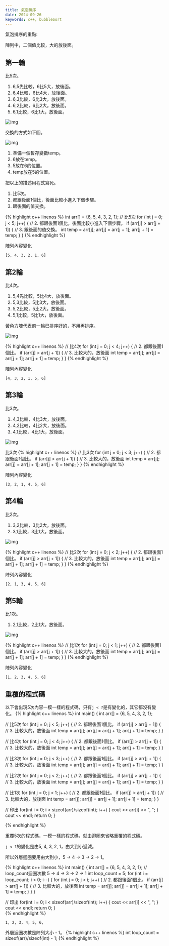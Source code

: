 ```yaml
---
title: 氣泡排序
date: 2024-09-26
keywords: c++, bubbleSort 
---
```

氣泡排序的重點:

陣列中，二個值比較，大的放後面。

## 第一輪
比5次。
1. 6,5先比較，6比5大，放後面。
2. 6,4比較，6比4大，放後面。
3. 6,3比較，6比3大，放後面。
4. 6,2比較，6比2大，放後面。
5. 6,1比較，6比1大，放後面。

![img]({{site.imgurl}}/dataStruct/bubbleSort1.jpg)  

交換的方式如下圖。

![img]({{site.imgurl}}/dataStruct/bubbleSort_temp.png) 

1. 準備一個暫存變數temp。
2. 6放在temp。
3. 5放在6的位置。
4. temp放在5的位置。

把以上的描述用程式寫死。
1. 比5次。
2. 都跟後面1個比，後面比較小進入下個步驟。
3. 跟後面的值交換。

{% highlight c++ linenos %}
  int arr[] = {6, 5, 4, 3, 2, 1};
  // 比5次
  for (int j = 0; j < 5; j++) {
    // 2. 都跟後面1個比，後面比較小進入下個步驟。
    if (arr[j] > arr[j + 1]) {
      // 3. 跟後面的值交換。
      int temp = arr[j];
      arr[j] = arr[j + 1];
      arr[j + 1] = temp;
    }
  }
{% endhighlight %}

陣列內容變化
```
[5, 4, 3, 2, 1, 6]
```

## 第2輪
比4次。
1. 5,4先比較，5比4大，放後面。
2. 5,3比較，5比3大，放後面。
3. 5,2比較，5比2大，放後面。
4. 5,1比較，5比1大，放後面。

黃色方塊代表前一輪已排序好的，不用再排序。

![img]({{site.imgurl}}/dataStruct/bubbleSort2.jpg) 

{% highlight c++ linenos %}
  // 比4次
  for (int j = 0; j < 4; j++) {
    // 2. 都跟後面1個比。
    if (arr[j] > arr[j + 1]) {
      // 3. 比較大的，放後面
      int temp = arr[j];
      arr[j] = arr[j + 1];
      arr[j + 1] = temp;
    }
  }
{% endhighlight %}

陣列內容變化
```
[4, 3, 2, 1, 5, 6]
```

## 第3輪
比3次。

1. 4,3比較，4比3大，放後面。
2. 4,2比較，4比2大，放後面。
3. 4,1比較，4比1大，放後面。

![img]({{site.imgurl}}/dataStruct/bubbleSort3.jpg) 

比3次
{% highlight c++ linenos %}
  // 比3次
  for (int j = 0; j < 3; j++) {
    // 2. 都跟後面1個比。
    if (arr[j] > arr[j + 1]) {
      // 3. 比較大的，放後面
      int temp = arr[j];
      arr[j] = arr[j + 1];
      arr[j + 1] = temp;
    }
  }
{% endhighlight %}

陣列內容變化
```
[3, 2, 1, 4, 5, 6]
```

## 第4輪
比2次。

1. 3,2比較，3比2大，放後面。
2. 3,1比較，3比1大，放後面。

![img]({{site.imgurl}}/dataStruct/bubbleSort4.jpg) 

{% highlight c++ linenos %}
  // 比2次
  for (int j = 0; j < 2; j++) {
    // 2. 都跟後面1個比。
    if (arr[j] > arr[j + 1]) {
      // 3. 比較大的，放後面
      int temp = arr[j];
      arr[j] = arr[j + 1];
      arr[j + 1] = temp;
    }
  }
{% endhighlight %}

陣列內容變化
```
[2, 1, 3, 4, 5, 6]
```

## 第5輪
比1次。

1. 2,1比較，2比1大，放後面。

![img]({{site.imgurl}}/dataStruct/bubbleSort5.jpg) 

{% highlight c++ linenos %}
  // 比1次
  for (int j = 0; j < 1; j++) {
    // 2. 都跟後面1個比。
    if (arr[j] > arr[j + 1]) {
      // 3. 比較大的，放後面
      int temp = arr[j];
      arr[j] = arr[j + 1];
      arr[j + 1] = temp;
    }
  }
{% endhighlight %}

陣列內容變化
```
[1, 2, 3, 4, 5, 6]
```

## 重覆的程式碼
以下會出現5次內容一模一樣的程式碼，只有`j < ?`是有變化的，其它都沒有變化。
{% highlight c++ linenos %}
int main() {
  int arr[] = {6, 5, 4, 3, 2, 1};

  // 比5次
  for (int j = 0; j < 5; j++) {
    // 2. 都跟後面1個比。
    if (arr[j] > arr[j + 1]) {
      // 3. 比較大的，放後面
      int temp = arr[j];
      arr[j] = arr[j + 1];
      arr[j + 1] = temp;
    }
  }

  // 比4次
  for (int j = 0; j < 4; j++) {
    // 2. 都跟後面1個比。
    if (arr[j] > arr[j + 1]) {
      // 3. 比較大的，放後面
      int temp = arr[j];
      arr[j] = arr[j + 1];
      arr[j + 1] = temp;
    }
  }

  // 比3次
  for (int j = 0; j < 3; j++) {
    // 2. 都跟後面1個比。
    if (arr[j] > arr[j + 1]) {
      // 3. 比較大的，放後面
      int temp = arr[j];
      arr[j] = arr[j + 1];
      arr[j + 1] = temp;
    }
  }

  // 比2次
  for (int j = 0; j < 2; j++) {
    // 2. 都跟後面1個比。
    if (arr[j] > arr[j + 1]) {
      // 3. 比較大的，放後面
      int temp = arr[j];
      arr[j] = arr[j + 1];
      arr[j + 1] = temp;
    }
  }

  // 比1次
  for (int j = 0; j < 1; j++) {
    // 2. 都跟後面1個比。
    if (arr[j] > arr[j + 1]) {
      // 3. 比較大的，放後面
      int temp = arr[j];
      arr[j] = arr[j + 1];
      arr[j + 1] = temp;
    }
  }

  // 印出
  for(int i = 0; i < sizeof(arr)/sizeof(int); i++) {
    cout << arr[i] << ", ";
  }
  cout << endl;
  return 0;
}

{% endhighlight %}

重覆5次的程式碼，一模一樣的程式碼，就由迴圈來省略重覆的程式碼。

`j < ?`的變化是由5, 4, 3, 2, 1，由大到小遞減。

所以外層迴圈要用由大到小，5 -> 4 -> 3 -> 2 -> 1。

{% highlight c++ linenos %}
int main() {
  int arr[] = {6, 5, 4, 3, 2, 1};
  // loop_count迴圈次數 5 -> 4 -> 3 -> 2 -> 1
  int loop_count = 5;
  for (int i = loop_count; i > 0; i--) {
    for (int j = 0; j < i; j++) {
      // 2. 都跟後面1個比。
      if (arr[j] > arr[j + 1]) {
        // 3. 比較大的，放後面
        int temp = arr[j];
        arr[j] = arr[j + 1];
        arr[j + 1] = temp;
      }
    }
  }

  // 印出
  for(int i = 0; i < sizeof(arr)/sizeof(int); i++) {
    cout << arr[i] << ", ";
  }
  cout << endl;
  return 0;
}  
{% endhighlight %}
```
1, 2, 3, 4, 5, 6, 
```

外層迴圈次數是陣列大小 - 1。
{% highlight c++ linenos %}
int loop_count = sizeof(arr)/sizeof(int) - 1;
{% endhighlight %}

